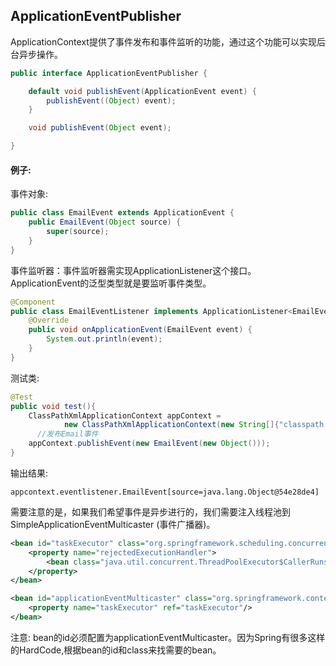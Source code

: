 ## ApplicationEventPublisher

ApplicationContext提供了事件发布和事件监听的功能，通过这个功能可以实现后台异步操作。

```java
public interface ApplicationEventPublisher {

	default void publishEvent(ApplicationEvent event) {
		publishEvent((Object) event);
	}

	void publishEvent(Object event);

}
```

#### 例子:

事件对象:
```java
public class EmailEvent extends ApplicationEvent {
    public EmailEvent(Object source) {
        super(source);
    }
}
```
事件监听器：事件监听器需实现ApplicationListener这个接口。ApplicationEvent的泛型类型就是要监听事件类型。
```java
@Component
public class EmailEventListener implements ApplicationListener<EmailEvent> {
    @Override
    public void onApplicationEvent(EmailEvent event) {
        System.out.println(event);
    }
}
```
测试类:
```java
@Test
public void test(){
    ClassPathXmlApplicationContext appContext =
            new ClassPathXmlApplicationContext(new String[]{"classpath:app-context.xml"});
	  //发布Email事件
    appContext.publishEvent(new EmailEvent(new Object()));
}
```
输出结果:

	appcontext.eventlistener.EmailEvent[source=java.lang.Object@54e28de4]

需要注意的是，如果我们希望事件是异步进行的，我们需要注入线程池到SimpleApplicationEventMulticaster (事件广播器)。

```xml
<bean id="taskExecutor" class="org.springframework.scheduling.concurrent.ThreadPoolTaskExecutor">
    <property name="rejectedExecutionHandler">
        <bean class="java.util.concurrent.ThreadPoolExecutor$CallerRunsPolicy"/>
    </property>
</bean>

<bean id="applicationEventMulticaster" class="org.springframework.context.event.SimpleApplicationEventMulticaster">
    <property name="taskExecutor" ref="taskExecutor"/>
</bean>
```

注意: bean的id必须配置为applicationEventMulticaster。因为Spring有很多这样的HardCode,根据bean的id和class来找需要的bean。
